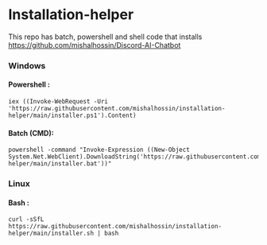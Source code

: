 # Installation-helper
This repo has batch, powershell and shell code that installs https://github.com/mishalhossin/Discord-AI-Chatbot

### Windows
#### Powershell :
```
iex ((Invoke-WebRequest -Uri 'https://raw.githubusercontent.com/mishalhossin/installation-helper/main/installer.ps1').Content)
```
#### Batch (CMD):
```
powershell -command "Invoke-Expression ((New-Object System.Net.WebClient).DownloadString('https://raw.githubusercontent.com/mishalhossin/installation-helper/main/installer.bat'))"
```

### Linux
#### Bash :
```
curl -sSfL https://raw.githubusercontent.com/mishalhossin/installation-helper/main/installer.sh | bash
```

